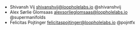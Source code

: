 - Shivansh Vij <shivanshvij@loopholelabs.io> @shivanshvij
- Alex Sørlie Glomsaas <alexsorlieglomsaas@loopholelabs.io> @supermanifolds
- Felicitas Pojtinger <felicitaspojtinger@loopholelabs.io> @pojntfx